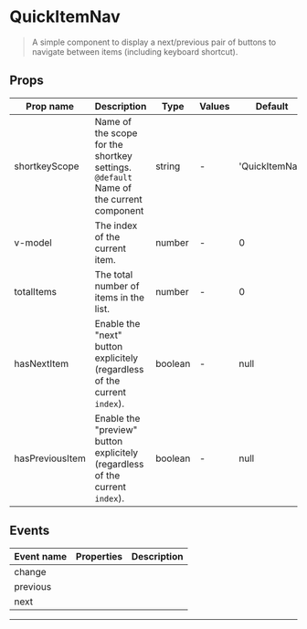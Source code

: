 # QuickItemNav

> A simple component to display a next/previous pair of buttons to navigate
> between items (including keyboard shortcut).

## Props

| Prop name       | Description                                                                               | Type    | Values | Default        |
| --------------- | ----------------------------------------------------------------------------------------- | ------- | ------ | -------------- |
| shortkeyScope   | Name of the scope for the shortkey settings.<br/>`@default` Name of the current component | string  | -      | 'QuickItemNav' |
| v-model         | The index of the current item.                                                            | number  | -      | 0              |
| totalItems      | The total number of items in the list.                                                    | number  | -      | 0              |
| hasNextItem     | Enable the "next" button explicitely (regardless of the current `index`).                 | boolean | -      | null           |
| hasPreviousItem | Enable the "preview" button explicitely (regardless of the current `index`).              | boolean | -      | null           |

## Events

| Event name | Properties | Description |
| ---------- | ---------- | ----------- |
| change     |            |
| previous   |            |
| next       |            |

---
